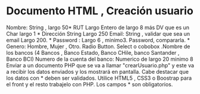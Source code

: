 # Documento HTML , Creación usuario 


Nombre: String , largo 50*
RUT Largo Entero de largo 8 más DV que es un Char largo 1 *
Dirección String Largo 250
Email: String , validar que sea un email Largo 200. *
Password : Largo 6 , minimo3.
Password, compararla. *
Genero: Hombre, Mujer , Otro. Radio Button.
Select o cobobox .Nombre de los bancos (4 Bancos , Banco Estado, Banco CHile, banco Santander , Banco BCI)
Numero de la cuenta del banco: Numerico de largo 20 minimo 8
Enviar a un documento PHP que se va a llamar "crearUsuario.php" y este va a recibir los datos enviados y los mostrará en pantalla.
Cabe destacar que los datos con * deben ser validados.
Utilice HTML5 , CSS3 o Boostrap para el front y el resto trabajelo con PHP.
Los campos * son obligatorios.